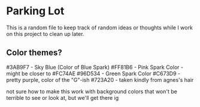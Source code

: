 # Parking Lot

This is a random file to keep track of random ideas or thoughts while I work on this project to clean up later.

## Color themes?

#3AB9F7 - Sky Blue (Color of Blue Spark)
#FF81B6 - Pink Spark Color - might be closer to #FC74AE
#96D534 - Green Spark Color
#C673D9 - pretty purple, color of the "G"-ish
#723A20 - taken kindly from agnes's hair

not sure how to make this work with background colors that won't be terrible to see or look at, but we'll get there ig
